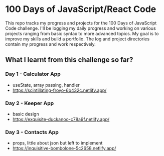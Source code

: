 # 100 Days of JavaScript/React Code
This repo tracks my progress and projects for the 100 Days of JavaScript Code challenge. I'll be logging my daily progress and working on various projects ranging from basic syntax to more advanced topics. My goal is to improve my skills and build a portfolio. The log and project directories contain my progress and work respectively.

## What I learnt from this challenge so far?
### Day 1 - Calculator App
- useState, array passing, handler
- https://scintillating-froyo-6b432c.netlify.app/
### Day 2 - Keeper App
- basic design
- https://exquisite-duckanoo-c78a9f.netlify.app/
### Day 3 - Contacts App
- props, little about json but left to implement
- https://inquisitive-bombolone-5c2658.netlify.app/

